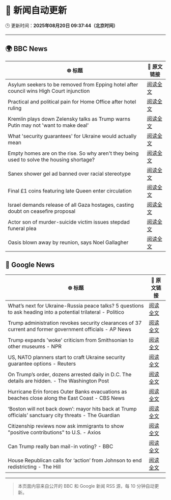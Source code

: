 # 🧠 新闻自动更新

🕒 更新时间：**2025年08月20日 09:37:44（北京时间）**

---

## 🌍 BBC News

| 🌐 标题 | 🔗 原文链接 |
|--------|-------------|
| Asylum seekers to be removed from Epping hotel after council wins High Court injunction | [阅读全文](https://www.bbc.com/news/articles/cy98gdnrl7lo?at_medium=RSS&at_campaign=rss) |
| Practical and political pain for Home Office after hotel ruling | [阅读全文](https://www.bbc.com/news/articles/cy40wx73mwzo?at_medium=RSS&at_campaign=rss) |
| Kremlin plays down Zelensky talks as Trump warns Putin may not 'want to make deal' | [阅读全文](https://www.bbc.com/news/articles/cn92e52rpjxo?at_medium=RSS&at_campaign=rss) |
| What 'security guarantees' for Ukraine would actually mean | [阅读全文](https://www.bbc.com/news/articles/cx2qr08l1yko?at_medium=RSS&at_campaign=rss) |
| Empty homes are on the rise. So why aren't they being used to solve the housing shortage? | [阅读全文](https://www.bbc.com/news/articles/c3r413l5n57o?at_medium=RSS&at_campaign=rss) |
| Sanex shower gel ad banned over racial stereotype | [阅读全文](https://www.bbc.com/news/articles/cn92znzx8zzo?at_medium=RSS&at_campaign=rss) |
| Final £1 coins featuring late Queen enter circulation | [阅读全文](https://www.bbc.com/news/articles/cvgn3nv6g69o?at_medium=RSS&at_campaign=rss) |
| Israel demands release of all Gaza hostages, casting doubt on ceasefire proposal | [阅读全文](https://www.bbc.com/news/articles/cjeynvp409vo?at_medium=RSS&at_campaign=rss) |
| Actor son of murder-suicide victim issues stepdad funeral plea | [阅读全文](https://www.bbc.com/news/articles/c4ge878r2vpo?at_medium=RSS&at_campaign=rss) |
| Oasis blown away by reunion, says Noel Gallagher | [阅读全文](https://www.bbc.com/news/articles/cdrk267ldy7o?at_medium=RSS&at_campaign=rss) |

## 📰 Google News

| 🌐 标题 | 🔗 原文链接 |
|--------|-------------|
| What’s next for Ukraine-Russia peace talks? 5 questions to ask heading into a potential trilateral - Politico | [阅读全文](https://news.google.com/rss/articles/CBMikgFBVV95cUxOdm1EZURTNzFsYWlYMDZuUG40SnNLaXZndnZ0NUlLbElGS1dITXRrNUZsVllITEYwVWUwcW1tVjlhVXRwUkZRTUtkX1B3WXUzTEx4SEZjUGo3elY3ajRfSWJaWlR6c2hWOHZHdUNPMF9ZU1VBajgwQTJOUGVvMGNJb001TmUwako1V0JtbFBCbmp4QQ?oc=5) |
| Trump administration revokes security clearances of 37 current and former government officials - AP News | [阅读全文](https://news.google.com/rss/articles/CBMimAFBVV95cUxPLXkta2sySHVjUmxrNENqZWVLUy0yWnVray01QzVDQm9ob1RRUGo2Mi16MTMxNS0tMmZaUDZ5V1lkUzBrNExqZEF0RThxRXJzMHpnSVBwTllRelk3NXJSZDJUYzVkU0x3M3BkTURFb1M3T01pSlZuS1pmZy1TZnNfb3ZmUHlKc04yY3RRTzBjUEtSWHVxTzd1Zg?oc=5) |
| Trump expands 'woke' criticism from Smithsonian to other museums - NPR | [阅读全文](https://news.google.com/rss/articles/CBMigAFBVV95cUxOZXRKZUZIUTl1VUlRdzFRbnF1NFhfYkRQaUw5YlZlMGdua0RLU3dxSWw1WTRDemhLNnNuV1FRU29QSXdhQVFVNGhUdl9DV19IWDFOVlRMR3dvVmdaODV2QWtPckJJYU9HcnhmTDJRS0NRVkdEWmhQbm5ISXJ3bnI3dQ?oc=5) |
| US, NATO planners start to craft Ukraine security guarantee options - Reuters | [阅读全文](https://news.google.com/rss/articles/CBMisgFBVV95cUxNSEF5RjBRNFNZeWl2OFhzdVIxWG5TS09FZGMtZVY5LXBPamI4Nm1qd3JnUDVmLUt5WjBfSllSLVhEY19laGtFMkNIbkhETzJnR0ZTdXlSVGNIX1RMZEh2SjRVMXQxNGlUOHRGQTZVaUhGWGdJdmsxVVkyOUY4aXdQSUhZUUNkWHhWNmJKRkFTaGl1U3FoYXA4NXFiX2RpRWhLX3U5U1dTUUs2UDVJSG84M01R?oc=5) |
| On Trump’s order, dozens arrested daily in D.C. The details are hidden. - The Washington Post | [阅读全文](https://news.google.com/rss/articles/CBMijgFBVV95cUxOZml6OHIyYTdpSVMzeTVfbnZxcjVOQnZVWHJ0ZDd0M0VaZDltOVA2cjh5Y3RUQk9od2h4VWs5bkt2alFQLUpOZzViSFFVZ0ZhWktudjVERld3eHdjd2RaNi1XNTcybGJiZ2lWMGg3ZUVtRDFkR2JDUG43dDlkVWJTTU1wZXJrNlF2SGVyZE1B?oc=5) |
| Hurricane Erin forces Outer Banks evacuations as beaches close along the East Coast - CBS News | [阅读全文](https://news.google.com/rss/articles/CBMiiwFBVV95cUxOOXlfZ1ZTcGlWbDJYS3BaOHVCdFJKT29hNWdZXzZjSVN4c0NTcDdDczFNY2x1QzlsbDdLUl8yUTdYS1JLeWo3SExUcjg0aFdVMlJGVVNIT25rSXBIeHJ5N2loSjdoODVid0xSR0xrSDJ1c1ZKNUk5cjNJNVAzamNOcXYxemRKZUl3YjE40gGQAUFVX3lxTFBDT0xCU3hhZDN1R0ozWjRpdHkzRE13VE9mRHdMazVyQ0pqejZQZ204VWJZdlh1UFVIcTlZQWp0cGQ0M0hkZjJUX1F6OEdMcWJ1X01mc05xd0k5cGZ5MDZoVFAwMXNNeXVfX0t0X3dxWFRkM2hhbk5HS2IzeHZxemkwZ2dCREh0TEJZcFB6cDBSTw?oc=5) |
| ‘Boston will not back down’: mayor hits back at Trump officials’ sanctuary city threats - The Guardian | [阅读全文](https://news.google.com/rss/articles/CBMipwFBVV95cUxPeFQxYkdPdV85Tm1pXzRQN0c2MWFCRzNhY2hDZzFRdVV4LUVSQzVhamhLVW1zMldCZnVUMzE4aFp5T0hmQ05zbHJTVDIwMExTRVZVTjBOcG5kTXFxM2I5U29nTGdnc3p2R2U3MmYzYS1QTGc0ZW1mSGRUYUt6Xzd6ZlFtZjRnOGxGdS1jM0RmN0JvZFRHMWhiU19sc2NYc0x2ekwwbkh2WQ?oc=5) |
| Citizenship reviews now ask immigrants to show "positive contributions" to U.S. - Axios | [阅读全文](https://news.google.com/rss/articles/CBMiiwFBVV95cUxNckJEM0pIQmF0elZTZDRnNGhxUllJWmprdkJmaVF1Q29ocllodE9qQm40bVBxN01lVEprVFB4eFh2VDFsTnhzeEhRa1lUVXZCQklvT0tFMXZzNDU3LVZobGdfN19UOEIwTGpobm1GUzhLTzJsdWJEQURUSWE5RTQ1RmhNVXBzMHd6WjJR?oc=5) |
| Can Trump really ban mail-in voting? - BBC | [阅读全文](https://news.google.com/rss/articles/CBMiWkFVX3lxTFBPa3lWMVR3Rm1jMGlTM1FRVjlBQTJYaHljRFJvcWVHX1FiZXcxN25GUDBxUXNmQzUzM3FCUENEazdESm92N2ZfRHR2NEpaN1Vhck5ZTEd4aXc1d9IBX0FVX3lxTE54VUo0aVFlS1hpZldJN3NlTjUyblQ4YW1INHhSN1dReFdOYnp1NDUtbzAwaG5WNlJMbmc3aFdFeFE3VHhnV3V3TFpzSEhqaEx6Q2hGdFh5TUgxWTlHUURJ?oc=5) |
| House Republican calls for ‘action’ from Johnson to end redistricting - The Hill | [阅读全文](https://news.google.com/rss/articles/CBMidEFVX3lxTE9qSkctdEw1eHlpQ2RlUk1nU2pJbUxfczZTdXgzcXRENFhWMThEOWdCMGEwM2x5V2hkRWozZDNqRllMRmZ3Ty16NWNZUFZTZTNrNF9zZWoxd1FPNlZOWEZpUWw1eU91WXVZUi1rUTFQYl9CVms20gF6QVVfeXFMTU0ya3NqemhZRnN4dVBWUy10aTVUUEtqTUU0SVBUcW9peDBfVDJKUE1uZFFpWGp6cHFOVThoMTNZU0dHTEdHNHBpMkR2Z0hqWGljd2J4YW9wV0szN2E0VDFLMFNvVkJBWDNoX1dzWnNnaFpoTmNWMnNXQWc?oc=5) |

---
> 本页面内容来自公开的 BBC 和 Google 新闻 RSS 源，每 10 分钟自动更新。